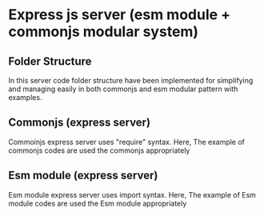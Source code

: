 

# Express js server (esm module + commonjs modular system)



## Folder Structure

In this server code folder structure have been implemented for simplifying and managing easily in both commonjs and esm modular pattern with examples.

## Commonjs (express server)

Commoinjs express server uses  "require" syntax. Here, The example of commonjs codes are used the commonjs appropriately

## Esm module (express server)

Esm module express server uses  import syntax. Here, The example of Esm module codes are used the Esm module appropriately